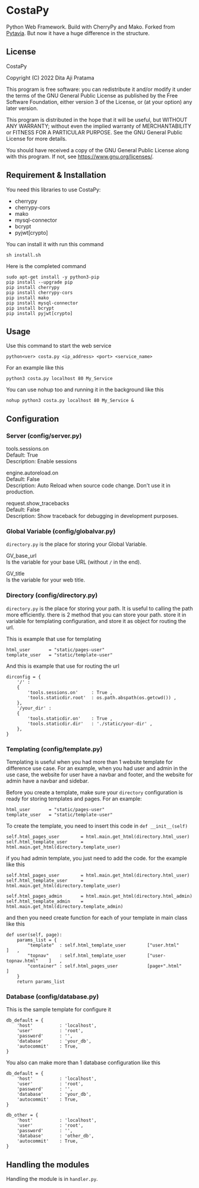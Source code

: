 # CostaPy
Python Web Framework. Build with CherryPy and Mako.
Forked from [Pytavia](https://github.com/sidonesia/pytavia). But now it have a huge difference in the structure.

## License

CostaPy

Copyright (C) 2022  Dita Aji Pratama

This program is free software: you can redistribute it and/or modify
it under the terms of the GNU General Public License as published by
the Free Software Foundation, either version 3 of the License, or
(at your option) any later version.

This program is distributed in the hope that it will be useful,
but WITHOUT ANY WARRANTY; without even the implied warranty of
MERCHANTABILITY or FITNESS FOR A PARTICULAR PURPOSE.  See the
GNU General Public License for more details.

You should have received a copy of the GNU General Public License
along with this program.  If not, see https://www.gnu.org/licenses/.

## Requirement & Installation

You need this libraries to use CostaPy:
- cherrypy
- cherrypy-cors
- mako
- mysql-connector
- bcrypt
- pyjwt[crypto]

You can install it with run this command

    sh install.sh

Here is the completed command

    sudo apt-get install -y python3-pip
    pip install --upgrade pip
    pip install cherrypy
    pip install cherrypy-cors
    pip install mako
    pip install mysql-connector
    pip install bcrypt
    pip install pyjwt[crypto]

## Usage

Use this command to start the web service

    python<ver> costa.py <ip_address> <port> <service_name>

For an example like this

    python3 costa.py localhost 80 My_Service

You can use nohup too and running it in the background like this

    nohup python3 costa.py localhost 80 My_Service &

## Configuration

### Server (config/server.py)

tools.sessions.on </br>
Default: True </br>
Description: Enable sessions </br>

engine.autoreload.on </br>
Default: False </br>
Description: Auto Reload when source code change. Don't use it in production. </br>

request.show_tracebacks </br>
Default: False </br>
Description: Show traceback for debugging in development purposes. </br>

### Global Variable (config/globalvar.py)

`directory.py` is the place for storing your Global Variable.

GV_base_url </br>
Is the variable for your base URL (without `/` in the end).

GV_title </br>
Is the variable for your web title.

### Directory (config/directory.py)

`directory.py` is the place for storing your path. It is useful to calling the path more efficiently. there is 2 method that you can store your path. store it in variable for templating configuration, and store it as object for routing the url.

This is example that use for templating

    html_user       = "static/pages-user"
    template_user   = "static/template-user"

And this is example that use for routing the url

    dirconfig = {
        '/' :
        {
            'tools.sessions.on'     : True ,
            'tools.staticdir.root'  : os.path.abspath(os.getcwd()) ,
        },
        '/your_dir' :
        {
            'tools.staticdir.on'    : True ,
            'tools.staticdir.dir'   : './static/your-dir' ,
        },
    }

### Templating (config/template.py)

Templating is useful when you had more than 1 website template for difference use case. For an example, when you had user and admin in the use case, the website for user have a navbar and footer, and the website for admin have a navbar and sidebar.

Before you create a template, make sure your `directory` configuration is ready for storing templates and pages. For an example:

    html_user       = "static/pages-user"
    template_user   = "static/template-user"

To create the template, you need to insert this code in `def __init__(self)`

    self.html_pages_user        = html.main.get_html(directory.html_user)
    self.html_template_user     = html.main.get_html(directory.template_user)

if you had admin template, you just need to add the code. for the example like this

    self.html_pages_user        = html.main.get_html(directory.html_user)
    self.html_template_user     = html.main.get_html(directory.template_user)

    self.html_pages_admin       = html.main.get_html(directory.html_admin)
    self.html_template_admin    = html.main.get_html(directory.template_admin)

and then you need create function for each of your template in main class like this

    def user(self, page):
        params_list = {
            "template"  : self.html_template_user        ["user.html"           ]   ,
            "topnav"    : self.html_template_user        ["user-topnav.html"    ]   ,
            "container" : self.html_pages_user           [page+".html"          ]
        }
        return params_list

### Database (config/database.py)

This is the sample template for configure it

    db_default = {
        'host'          : 'localhost',
        'user'          : 'root',
        'password'      : '',
        'database'      : 'your_db',
        'autocommit'    : True,
    }

You also can make more than 1 database configuration like this

    db_default = {
        'host'          : 'localhost',
        'user'          : 'root',
        'password'      : '',
        'database'      : 'your_db',
        'autocommit'    : True,
    }

    db_other = {
        'host'          : 'localhost',
        'user'          : 'root',
        'password'      : '',
        'database'      : 'other_db',
        'autocommit'    : True,
    }

## Handling the modules

Handling the module is in `handler.py`.
